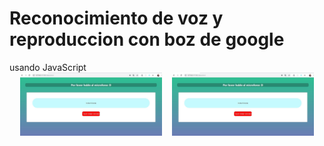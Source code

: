 <h1>Reconocimiento de voz y reproduccion con boz de google</h1>
usando JavaScript

<div align="center"> 
     <img width="45%" src="img1.jpg"> </img> 
     <img height="0" width="8px"> 
     <img width="45%" src="img1.jpg"  ></img> 
</div> 

